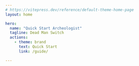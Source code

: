 ```yaml
---
# https://vitepress.dev/reference/default-theme-home-page
layout: home

hero:
  name: "Quick Start Archeologist"
  tagline: Dead Man Switch
  actions:
    - theme: brand
      text: Quick Start
      link: /guide/

---
```


